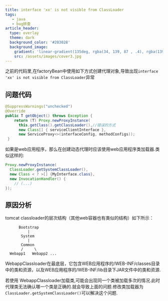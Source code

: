 ```yaml
---
title: interface 'xx' is not visible from ClassLoader
tags: 
   - java
   - bug排查
article_header:
  type: overlay
  theme: dark
  background_color: '#203028'
  background_image:
    gradient: 'linear-gradient(135deg, rgba(34, 139, 87 , .4), rgba(139, 34, 139, .4))'
    src: /assets/images/cover3.jpg
---
```



之前的代码里,在factoryBean中使用如下方式创建代理对象,导致出现`interface 'xx' is not visible from ClassLoader`异常

<!--more-->
## 问题代码

```java
@SuppressWarnings("unchecked")
@Override
public T getObject() throws Exception {
	return (T) Proxy.newProxyInstance(
      this.getClass().getClassLoader(),//错误的方式
      new Class[] { serviceClientInterface },
      new ServiceProxy<>(interfaceConfig, methodConfigs));
 }
```

如果是web应用程序，那么在创建动态代理时应该使用web应用程序类加载器.类似这样的:

```java
Proxy.newProxyInstance(
  ClassLoader.getSystemClassLoader(),
  new Class < ? >[] {MyInterface.class},
  new InvocationHandler() {
    // (...)
});
```


## 原因分析

tomcat classloader的层次结构（其他web容器也有类似的结构）如下所示：

```
      Bootstrap
          |
       System
          |
       Common
       /     \
  Webapp1   Webapp2 ... 
```

 WebappClassloader在最底层，它包含WEB应用程序的/WEB-INF/classes目录中的类和资源，以及WEB应用程序的/WEB-INF/lib目录下JAR文件中的类和资源.

若使用 WebappClassloader加载类,可能会出现同一个类被加载多次的情况.此时代理类无法确认哪一个类是正确的.就会导致上面的问题.修改类加载器为 `ClassLoader.getSystemClassLoader()`可以解决这个问题.
